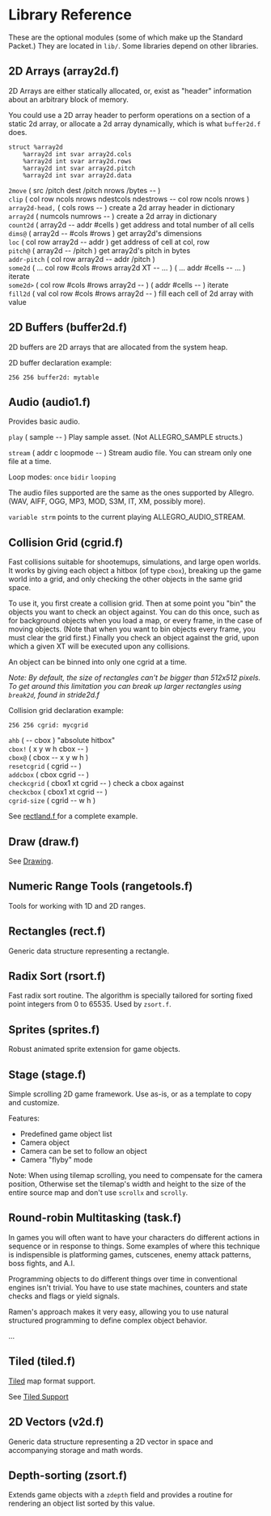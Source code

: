 # Library Reference

These are the optional modules \(some of which make up the Standard Packet.\) They are located in `lib/`.  Some libraries depend on other libraries.

## 2D Arrays  \(array2d.f\)

2D Arrays are either statically allocated, or, exist as "header" information about an arbitrary block of memory.

You could use a 2D array header to perform operations on a section of a static 2d array, or allocate a 2d array dynamically, which is what `buffer2d.f` does.

```text
struct %array2d
    %array2d int svar array2d.cols
    %array2d int svar array2d.rows
    %array2d int svar array2d.pitch
    %array2d int svar array2d.data
```

`2move` \( src /pitch dest /pitch nrows /bytes -- \)  
`clip` \( col row ncols nrows ndestcols ndestrows -- col row ncols nrows \)  
`array2d-head,` \( cols rows -- \) create a 2d array header in dictionary  
`array2d` \( numcols numrows -- \) create a 2d array in dictionary  
`count2d` \( array2d -- addr \#cells \) get address and total number of all cells  
`dims@` \( array2d -- \#cols \#rows \) get array2d's dimensions  
`loc` \( col row array2d -- addr \) get address of cell at col, row  
`pitch@` \( array2d -- /pitch \) get array2d's pitch in bytes  
`addr-pitch` \( col row array2d -- addr /pitch \)   
`some2d` \( ... col row \#cols \#rows array2d XT -- ... \) \( ... addr \#cells -- ... \) iterate  
`some2d>` \( col row \#cols \#rows array2d --  \) \( addr \#cells -- \) iterate  
`fill2d` \( val col row \#cols \#rows array2d -- \) fill each cell of 2d array with value  


## 2D Buffers  \(buffer2d.f\)

2D buffers are 2D arrays that are allocated from the system heap. 

2D buffer declaration example:

```text
256 256 buffer2d: mytable
```

## Audio  \(audio1.f\)

Provides basic audio. 

`play` \( sample -- \) Play sample asset.  \(Not ALLEGRO\_SAMPLE structs.\)

`stream` \( addr c loopmode -- \) Stream audio file.  You can stream only one file at a time.

Loop modes: `once` `bidir` `looping`

The audio files supported are the same as the ones supported by Allegro. \(WAV, AIFF, OGG, MP3, MOD, S3M, IT, XM, possibly more\).

`variable strm` points to the current playing ALLEGRO\_AUDIO\_STREAM.

## Collision Grid  \(cgrid.f\)

Fast collisions suitable for shootemups, simulations, and large open worlds.  It works by giving each object a hitbox \(of type `cbox`\), breaking up the game world into a grid, and only checking the other objects in the same grid space.  

To use it, you first create a collision grid.  Then at some point you "bin" the objects you want to check an object against.  You can do this once, such as for background objects when you load a map, or every frame, in the case of moving objects.  \(Note that when you want to bin objects every frame, you must clear the grid first.\)  Finally you check an object against the grid, upon which a given XT will be executed upon any collisions.  

An object can be binned into only one cgrid at a time.

_Note: By default, the size of rectangles can't be bigger than 512x512 pixels. To get around this limitation you can break up larger rectangles using  `break2d`, found in stride2d.f_

Collision grid declaration example:

```text
256 256 cgrid: mycgrid
```

`ahb` \( -- cbox \) "absolute hitbox"   
`cbox!` \( x y w h cbox -- \)   
`cbox@` \( cbox -- x y w h \)  
`resetcgrid` \( cgrid -- \)  
`addcbox` \( cbox cgrid -- \)  
`checkcgrid` \( cbox1 xt cgrid -- \) check a cbox against  
`checkcbox` \( cbox1 xt cgrid -- \)  
`cgrid-size` \( cgrid -- w h \)

See [rectland.f ](https://github.com/RogerLevy/ramenExamples/blob/master/rectland.f)for a complete example.

## Draw  \(draw.f\)

See [Drawing](drawing.md).

## Numeric Range Tools  \(rangetools.f\)

Tools for working with 1D and 2D ranges.



## Rectangles  \(rect.f\)

Generic data structure representing a rectangle.

## Radix Sort  \(rsort.f\)

Fast radix sort routine. The algorithm is specially tailored for sorting fixed point integers from 0 to 65535. Used by `zsort.f`.

## Sprites  \(sprites.f\)

Robust animated sprite extension for game objects.

## Stage  \(stage.f\)

Simple scrolling 2D game framework. Use as-is, or as a template to copy and customize.

Features:

* Predefined game object list
* Camera object
* Camera can be set to follow an object
* Camera "flyby" mode

Note: When using tilemap scrolling, you need to compensate for the camera position, Otherwise set the tilemap's width and height to the size of the entire source map and don't use `scrollx` and `scrolly`.

## Round-robin Multitasking  \(task.f\)

In games you will often want to have your characters do different actions in sequence or in response to things. Some examples of where this technique is indispensible is platforming games, cutscenes, enemy attack patterns, boss fights, and A.I.

Programming objects to do different things over time in conventional engines isn't trivial. You have to use state machines, counters and state checks and flags or yield signals.

Ramen's approach makes it very easy, allowing you to use natural structured programming to define complex object behavior.

...

## Tiled  \(tiled.f\)

[Tiled](https://www.mapeditor.org/) map format support.  

See [Tiled Support](tiled.md)

## 2D Vectors  \(v2d.f\)

Generic data structure representing a 2D vector in space and accompanying storage and math words.

## Depth-sorting  \(zsort.f\)

Extends game objects with a `zdepth` field and provides a routine for rendering an object list sorted by this value.

